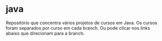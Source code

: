 # java
Repositório que concentra vários projetos de cursos em Java. Os cursos foram separados por curso em cada branch. Ou pode clicar nos links abaixo que direcionam para a branch.

